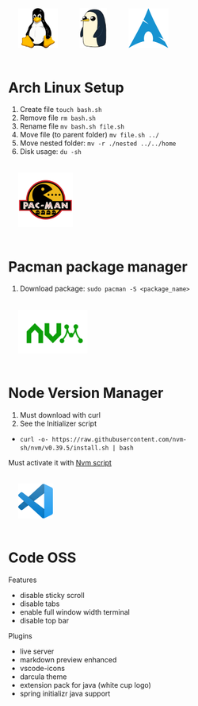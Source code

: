
<div style="display: block;">
    <img style='padding: 20px;' src='../images/tux.png' width='80'/>
    <img style='padding: 20px;' src='../images/gunter.webp' width='55'/>
    <img style='padding: 20px;' src='../images/arch.png' width='80'/>
</div>

# Arch Linux Setup
1. Create file `touch bash.sh`
2. Remove file `rm bash.sh`
3. Rename file `mv bash.sh file.sh`
4. Move file (to parent folder) `mv file.sh ../`
5. Move nested folder: `mv -r ./nested ../../home`
6. Disk usage: `du -sh` 

<img src='../images/pacman.png' style='padding: 20px;' width='110'/>

# Pacman package manager
1. Download package: `sudo pacman -S <package_name>`

<img src='../images/nvm.png' style='padding: 20px;' width='140'/>

# Node Version Manager
1. Must download with curl
2. See the Initializer script
* `curl -o- https://raw.githubusercontent.com/nvm-sh/nvm/v0.39.5/install.sh | bash`

Must activate it with [Nvm script](../arch_setup/server_nvm.sh)

<img src='../images/codeoss.png' style='padding: 20px;'  width='70'/>

# Code OSS

Features
- disable sticky scroll
- disable tabs
- enable full window width terminal
- disable top bar

Plugins
- live server
- markdown preview enhanced
- vscode-icons
- darcula theme
- extension pack for java (white cup logo)
- spring initializr java support
